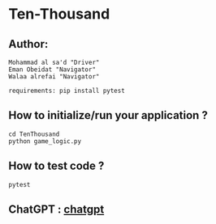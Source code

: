 # Ten-Thousand

## Author:
```
Mohammad al sa'd "Driver"
Eman Obeidat "Navigator"
Walaa alrefai "Navigator"

```
```
requirements: pip install pytest
```
## How to initialize/run your application ?
```
cd TenThousand
python game_logic.py
```

## How to test code ?
```
pytest
```

## ChatGPT : [chatgpt](./Ten-Thousand/TenThousand/ChatGpt.md)